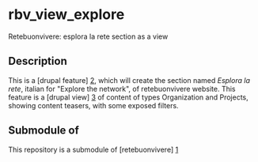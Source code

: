 rbv_view_explore
================

Retebuonvivere: esplora la rete section as a view

Description
-----------
This is a [drupal feature] [2], which will create the section named *Esplora la rete*, italian for "Explore the network", of retebuonvivere website.
This feature is a [drupal view] [3] of content of types Organization and Projects, showing content teasers, with some exposed filters.


Submodule of
------------
This repository is a submodule of [retebuonvivere] [1]

[1]: https://github.com/fonzy85vr/retebuonvivere
[2]: https://drupal.org/project/features
[3]: https://drupal.org/project/views

